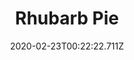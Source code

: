 ---
templateKey: blog-post
featuredpost: false
date: 2020-02-23T00:22:22.711Z
title: Rhubarb Pie
description: Mmm,  tangy and sweet! 
type: cooking
sellPrice: 400
energy: 215
health: 96
featuredimage: /img/Rhubarb_Pie.png
tags:
  - Rhubarb
  - Wheat Flour
  - Sugar
  - edible
---
